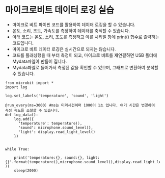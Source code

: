 # 마이크로비트 데이터 로깅 실습

* 마이크로 비트 파이썬 코드를 활용하여 데이터 로깅을 할 수 있습니다.
* 온도, 소리, 조도, 가속도를 측정하여 데이터를 축적할 수 있습니다.
* 아래 코드는 온도, 소리, 조도를 측정하고 이를 시리얼 창에 print() 합수로 츨력하는 코드입니다.
* 마이크로 비트 데이터 로깅은 실시간으로 되지는 않습니다.
* 코드를 플래싱했을 때 부터 측정이 되고, 마이크로 비트를 재연결하면 USB 폴더에 Mydata파일이 만들어 집니다.
* Mydata파일로 들어가서 측정된 값을 확인할 수 있으며, 그래프로 변환하여 분석할 수 있습니다.

```
from microbit import *
import log

log.set_labels('temperature', 'sound', 'light')

@run_every(ms=3000) #ms는 미리세건이며 1000이 1초 입니다. 여기 시간은 변경하여 측정 속도를 조철할 수 있습니다.
def log_data():
    log.add({
      'temperature': temperature(),
      'sound': microphone.sound_level(),
      'light': display.read_light_level()
    })


while True:

    print('temperature:{}, sound:{}, light:{}'.format(temperature(),microphone.sound_level(),display.read_light_level()  ))
    sleep(2000)
```
